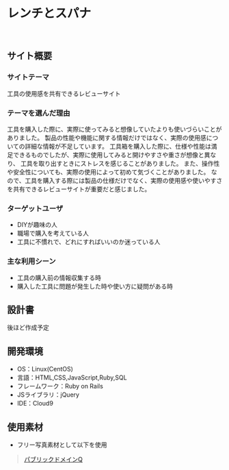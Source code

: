 # レンチとスパナ
​
## サイト概要
### サイトテーマ
​工具の使用感を共有できるレビューサイト
### テーマを選んだ理由
​工具を購入した際に、実際に使ってみると想像していたよりも使いづらいことがありました。
 製品の性能や機能に関する情報だけではなく、実際の使用感についての詳細な情報が不足しています。
 工具箱を購入した際に、仕様や性能は満足できるものでしたが、実際に使用してみると開けやすさや重さが想像と異なり、
 工具を取り出すときにストレスを感じることがありました。
 また、操作性や安全性についても、実際の使用によって初めて気づくことがありました。
 なので、工具を購入する際には製品の仕様だけでなく、実際の使用感や使いやすさを共有できるレビューサイトが重要だと感じました。
### ターゲットユーザ
 * DIYが趣味の人
 * 職場で購入を考えている人
 * 工具に不慣れで、どれにすればいいのか迷っている人

### 主な利用シーン
 * 工具の購入前の情報収集する時
 * 購入した工具に問題が発生した時や使い方に疑問がある時

## 設計書
後ほど作成予定
​
## 開発環境
- OS：Linux(CentOS)
- 言語：HTML,CSS,JavaScript,Ruby,SQL
- フレームワーク：Ruby on Rails
- JSライブラリ：jQuery
- IDE：Cloud9

## 使用素材
* フリー写真素材として以下を使用
>[パブリックドメインQ](https://publicdomainq.net/)